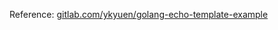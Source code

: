 Reference: [gitlab.com/ykyuen/golang-echo-template-example](https://gitlab.com/ykyuen/golang-echo-template-example)